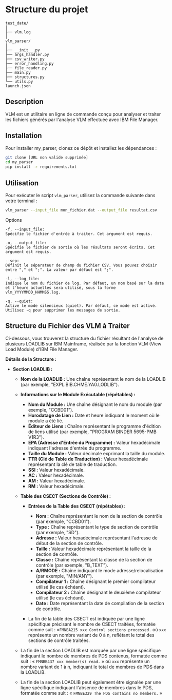 # Structure du projet

```
test_date/
│
├── vlm.log
│
vlm_parser/
│
├── __init__.py
├── args_handler.py
├── csv_writer.py
├── error_handling.py
├── file_reader.py
├── main.py
├── structures.py
└── utils.py
launch.json
```

## Description
VLM est un utilitaire en ligne de commande conçu pour analyser et traiter les fichiers générés par l'analyse VLM effectuée avec IBM File Manager.

## Installation
Pour installer my_parser, clonez ce dépôt et installez les dépendances :

```bash
git clone [URL non valide supprimée]
cd my_parser
pip install -r requirements.txt
```

## Utilisation

Pour exécuter le script `vlm_parser`, utilisez la commande suivante dans votre terminal :

```bash
vlm_parser --input_file mon_fichier.dat --output_file resultat.csv
```

Options

    -f, --input_file:
    Spécifie le fichier d'entrée à traiter. Cet argument est requis.

    -o, --output_file:
    Spécifie le fichier de sortie où les résultats seront écrits. Cet argument est requis.

    --sep:
    Définit le séparateur de champ du fichier CSV. Vous pouvez choisir entre "," et ";". La valeur par défaut est ";".

    -l, --log_file:
    Indique le nom du fichier de log. Par défaut, un nom basé sur la date et l'heure actuelles sera utilisé, sous la forme vlm_YYYYMMDD_HHMMSS.log.

    -q, --quiet:
    Active le mode silencieux (quiet). Par défaut, ce mode est activé. Utilisez -q pour supprimer les messages de sortie.


## Structure du Fichier des VLM à Traiter

Ci-dessous, vous trouverez la structure du fichier résultant de l'analyse de plusieurs LOADLIB sur IBM Mainframe, réalisée par la fonction VLM (View Load Module) d'IBM File Manager.

**Détails de la Structure :**

- **Section LOADLIB :**
    - **Nom de la LOADLIB :** Une chaîne représentant le nom de la LOADLIB (par exemple, "EXPL.BIB.CHME.YA0.LODLIB").
    
    - **Informations sur le Module Exécutable (répétables) :**
        - **Nom du Module :** Une chaîne désignant le nom du module (par exemple, "CCBD01").
        - **Horodatage de Lien :** Date et heure indiquant le moment où le module a été lié.
        - **Éditeur de Liens :** Chaîne représentant le programme d'édition de liens utilisé (par exemple, "PROGRAM BINDER 5695-PMB V1R3").
        - **EPA (Adresse d'Entrée du Programme) :** Valeur hexadécimale indiquant l'adresse d'entrée du programme.
        - **Taille du Module :** Valeur décimale exprimant la taille du module.
        - **TTR (Clé de Table de Traduction) :** Valeur hexadécimale représentant la clé de table de traduction.
        - **SSI :** Valeur hexadécimale.
        - **AC :** Valeur hexadécimale.
        - **AM :** Valeur hexadécimale.
        - **RM :** Valeur hexadécimale.
        
    - **Table des CSECT (Sections de Contrôle) :**
        - **Entrées de la Table des CSECT (répétables) :**
            - **Nom :** Chaîne représentant le nom de la section de contrôle (par exemple, "CCBD01").
            - **Type :** Chaîne représentant le type de section de contrôle (par exemple, "SD").
            - **Adresse :** Valeur hexadécimale représentant l'adresse de début de la section de contrôle.
            - **Taille :** Valeur hexadécimale représentant la taille de la section de contrôle.
            - **Classe :** Chaîne représentant la classe de la section de contrôle (par exemple, "B_TEXT").
            - **A/RMODE :** Chaîne indiquant le mode adresse/relocalisation (par exemple, "MIN/ANY").
            - **Compilateur 1 :** Chaîne désignant le premier compilateur utilisé (le cas échéant).
            - **Compilateur 2 :** Chaîne désignant le deuxième compilateur utilisé (le cas échéant).
            - **Date :** Date représentant la date de compilation de la section de contrôle.

        - La fin de la table des CSECT est indiquée par une ligne spécifique précisant le nombre de CSECT traitées, formatée comme suit : &laquo;`FMNBA215 xxx Control sections processed.` où `xxx` représente un nombre variant de 0 à n, reflétant le total des sections de contrôle traitées.

    - La fin de la section LOADLIB est marquée par une ligne spécifique indiquant le nombre de membres de PDS contenus, formatée comme suit : « `FMNBB437 xxx member(s) read.` » où `xxx` représente un nombre variant de 1 à n, indiquant le total de membres de PDS dans la LOADLIB.

    - La fin de la section LOADLIB peut également être signalée par une ligne spécifique indiquant l'absence de membres dans le PDS, formatée comme suit : « `FMNBE329 The PDS contains no members.` »



